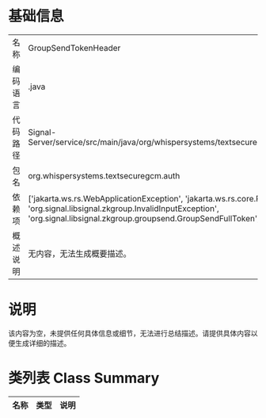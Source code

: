 # 基础信息

|      |      |
|------|------|
| 名称 | GroupSendTokenHeader |
| 编码语言 | .java |
| 代码路径 | Signal-Server/service/src/main/java/org/whispersystems/textsecuregcm/auth/GroupSendTokenHeader.java |
| 包名 | org.whispersystems.textsecuregcm.auth |
| 依赖项 | ['jakarta.ws.rs.WebApplicationException', 'jakarta.ws.rs.core.Response.Status', 'java.util.Base64', 'org.signal.libsignal.zkgroup.InvalidInputException', 'org.signal.libsignal.zkgroup.groupsend.GroupSendFullToken'] |
| 概述说明 | 无内容，无法生成概要描述。 |

# 说明

该内容为空，未提供任何具体信息或细节，无法进行总结描述。请提供具体内容以便生成详细的描述。

# 类列表 Class Summary

| 名称   | 类型  | 说明 |
|-------|------|-------------|




